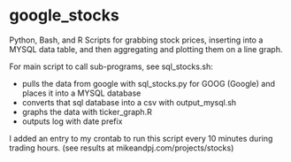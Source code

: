 # google_stocks

Python, Bash, and R Scripts for grabbing stock prices, inserting into a MYSQL data table,
and then aggregating and plotting them on a line graph.

For main script to call sub-programs, see sql_stocks.sh:
- pulls the data from google with sql_stocks.py for GOOG (Google) and places it into a MYSQL database
- converts that sql database into a csv with output_mysql.sh
- graphs the data with ticker_graph.R
- outputs log with date prefix

I added an entry to my crontab to run this script every 10 minutes during trading hours. (see results at mikeandpj.com/projects/stocks)
